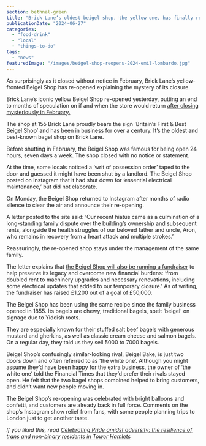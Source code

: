 ```yaml
---
section: bethnal-green
title: "Brick Lane’s oldest beigel shop, the yellow one, has finally re-opened"
publicationDate: "2024-06-27"
categories: 
  - "food-drink"
  - "local"
  - "things-to-do"
tags: 
  - "news"
featuredImage: "/images/beigel-shop-reopens-2024-emil-lombardo.jpg"
---
```


As surprisingly as it closed without notice in February, Brick Lane’s yellow-fronted Beigel Shop has re-opened explaining the mystery of its closure.

Brick Lane’s iconic yellow Beigel Shop re-opened yesterday, putting an end to months of speculation on if and when the store would return [after closing mysteriously in February.](https://bethnalgreenlondon.co.uk/brick-lane-yellow-one-beigel-shop-shuts/) 

The shop at 155 Brick Lane proudly bears the sign ‘Britain’s First & Best Beigel Shop’ and has been in business for over a century. It’s the oldest and best-known bagel shop on Brick Lane. 

Before shutting in February, the Beigel Shop was famous for being open 24 hours, seven days a week. The shop closed with no notice or statement. 

At the time, some locals noticed a ‘writ of possession order’ taped to the door and guessed it might have been shut by a landlord. The Beigel Shop posted on Instagram that it had shut down for ‘essential electrical maintenance,’ but did not elaborate. 

On Monday, the Beigel Shop returned to Instagram after months of radio silence to clear the air and announce their re-opening. 

A letter posted to the site said: ‘Our recent hiatus came as a culmination of a long-standing family dispute over the building’s ownership and subsequent rents, alongside the health struggles of our beloved father and uncle, Aron, who remains in recovery from a heart attack and multiple strokes.’ 

Reassuringly, the re-opened shop stays under the management of the same family.

The letter explains that [the Beigel Shop will also be running a fundraiser](https://www.gofundme.com/f/brick-lane-beigel-shop?fbclid=IwZXh0bgNhZW0CMTAAAR1zGZataWAWOZMQ_P5c-uoH48FhnWqbTtOH9M-Hqqu_pO8VoB9P5lqjItM_aem_NwuYSZ2K21ChTTzXVrC6wA) to help preserve its legacy and overcome new financial burdens: ‘from doubled rent to machinery upgrades and necessary renovations, including some electrical updates that added to our temporary closure.’ As of writing, the fundraiser has raised £1,200 out of a goal of £50,000. 

The Beigel Shop has been using the same recipe since the family business opened in 1855. Its bagels are chewy, traditional bagels, spelt ‘beigel’ on signage due to Yiddish roots. 

They are especially known for their stuffed salt beef bagels with generous mustard and gherkins, as well as classic cream cheese and salmon bagels. On a regular day, they told us they sell 5000 to 7000 bagels. 

Beigel Shop’s confusingly similar-looking rival, Beigel Bake, is just two doors down and often referred to as ‘the white one’. Although you might assume they’d have been happy for the extra business, the owner of ‘the white one’ told the Financial Times that they’d prefer their rivals stayed open. He felt that the two bagel shops combined helped to bring customers, and didn’t want new people moving in. 

The Beigel Shop’s re-opening was celebrated with bright balloons and confetti, and customers are already back in full force. Comments on the shop’s Instagram show relief from fans, with some people planning trips to London just to get another taste. 

_If you liked this, read [Celebrating Pride amidst adversity: the resilience of trans and non-binary residents in Tower Hamlets](https://bethnalgreenlondon.co.uk/non-binary-trans-people-tower-hamlets-photoessay/)_
